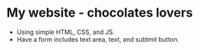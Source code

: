 # My website - chocolates lovers

* Using simple HTML, CSS, and JS.
* Have a form includes text area, text, and subtmit button.
